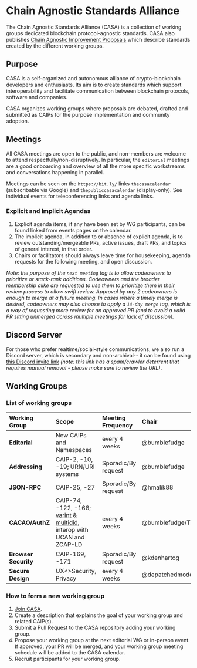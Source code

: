 # Chain Agnostic Standards Alliance

The Chain Agnostic Standards Alliance (CASA) is a collection of working groups dedicated blockchain protocol-agnostic standards. CASA also publishes [Chain Agnostic Improvement Proposals](https://github.com/ChainAgnostic/CAIPs) which describe standards created by the different working groups.

## **Purpose**

CASA is a self-organized and autonomous alliance of crypto-blockchain developers and enthusiasts. Its aim is to create standards which support interoperability and facilitate communication between blockchain protocols, software and companies.

CASA organizes working groups where proposals are debated, drafted and submitted as CAIPs for the purpose implementation and community adoption.

## **Meetings**

All CASA meetings are open to the public, and non-members are welcome to attend respectfully/non-disruptively.  In particular, the `editorial` meetings are a good onboarding and overview of all the more specific workstreams and conversations happening in parallel.

Meetings can be seen on the `https://bit.ly/` links `thecasacalendar` (subscribable via Google) and `thepubliccasacalendar` (display-only).  See individual events for teleconferencing links and agenda links.

### **Explicit and Implicit Agendas**

1. Explicit agenda items, if any have been set by WG participants, can be found linked from events pages on the calendar.
1. The implicit agenda, in addition to or absence of explicit agenda, is to review outstanding/mergeable PRs, active issues, draft PRs, and topics of general interest, in that order.  
1. Chairs or facilitators should always leave time for housekeeping, agenda requests for the following meeting, and open discussion.

*Note: the purpose of the `next meeting` tag is to allow codeowners to prioritize or stack-rank additions. Codeowners and the broader membership alike are requested to use them to prioritize them in their review process to allow swift review. Approval by any 2 codeowners is enough to merge at a future meeting. In cases where a timely merge is desired, codeowners may also choose to apply a `14-day merge` tag, which is a way of requesting more review for an approved PR (and to avoid a valid PR sitting unmerged across multiple meetings for lack of discussion).*

## **Discord Server**

For those who prefer realtime/social-style communications, we also run a Discord server, which is secondary and non-archival-- it can be found using [this Discord invite link](https://discord.gg/-remove-this-KxqKHppC39) _(note: this link has a spam/crawler deterrent that requires manual removal - please make sure to review the URL)_.

## **Working Groups**

### **List of working groups**

| Working Group | Scope | Meeting Frequency | Chair |
| :------------ | :----- | :----- | :----- |
| **Editorial** | New CAIPs and Namespaces | every 4 weeks | @bumblefudge |
| **Addressing** | CAIP-2, -10, -19; URN/URI systems | Sporadic/By request | @bumblefudge |
| **JSON-RPC**  | CAIP-25, -27 | Sporadic/By request | @hmalik88 |
| **CACAO/AuthZ** | CAIP-74, -122, -168; [varint]() & [multidid](), interop with UCAN and ZCAP-LD | every 4 weeks | @bumblefudge/TBD | 
| **Browser Security** | CAIP-169, -171 | Sporadic/By request | @kdenhartog |
| **Secure Design** | UX<>Security, Privacy | every 4 weeks | @depatchedmode | 

### **How to form a new working group**

1. [Join CASA](./MEMBERS.md#join-casa).
2. Create a description that explains the goal of your working group and related CAIP(s).
3. Submit a Pull Request to the CASA repository adding your working group.
4. Propose your working group at the next editorial WG or in-person event. If approved, your PR will be merged, and your working group meeting schedule will be added to the CASA calendar.
5. Recruit participants for your working group.


